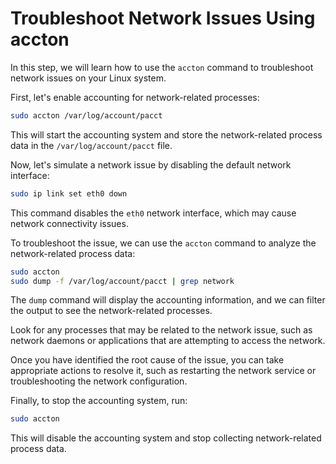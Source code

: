 # Troubleshoot Network Issues Using accton

In this step, we will learn how to use the `accton` command to troubleshoot network issues on your Linux system.

First, let's enable accounting for network-related processes:

```bash
sudo accton /var/log/account/pacct
```

This will start the accounting system and store the network-related process data in the `/var/log/account/pacct` file.

Now, let's simulate a network issue by disabling the default network interface:

```bash
sudo ip link set eth0 down
```

This command disables the `eth0` network interface, which may cause network connectivity issues.

To troubleshoot the issue, we can use the `accton` command to analyze the network-related process data:

```bash
sudo accton
sudo dump -f /var/log/account/pacct | grep network
```

The `dump` command will display the accounting information, and we can filter the output to see the network-related processes.

Look for any processes that may be related to the network issue, such as network daemons or applications that are attempting to access the network.

Once you have identified the root cause of the issue, you can take appropriate actions to resolve it, such as restarting the network service or troubleshooting the network configuration.

Finally, to stop the accounting system, run:

```bash
sudo accton
```

This will disable the accounting system and stop collecting network-related process data.
